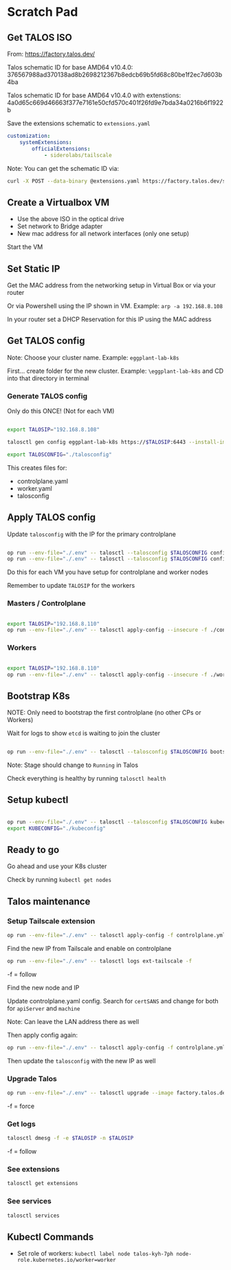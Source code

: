 # Scratch Pad

## Get TALOS ISO

From: https://factory.talos.dev/

Talos schematic ID for base AMD64 v10.4.0: 376567988ad370138ad8b2698212367b8edcb69b5fd68c80be1f2ec7d603b4ba

Talos schematic ID for base AMD64 v10.4.0 with extenstions: 4a0d65c669d46663f377e7161e50cfd570c401f26fd9e7bda34a0216b6f1922b

Save the extensions schematic to `extensions.yaml`

```yaml
customization:
    systemExtensions:
        officialExtensions:
            - siderolabs/tailscale
```

Note: You can get the schematic ID via:

```bash
curl -X POST --data-binary @extensions.yaml https://factory.talos.dev/schematics
```

## Create a Virtualbox VM

* Use the above ISO in the optical drive
* Set network to Bridge adapter
* New mac address for all network interfaces (only one setup)

Start the VM

## Set Static IP

Get the MAC address from the networking setup in Virtual Box or via your router

Or via Powershell using the IP shown in VM. Example: `arp -a 192.168.8.108`

In your router set a DHCP Reservation for this IP using the MAC address

## Get TALOS config

Note: Choose your cluster name. Example: `eggplant-lab-k8s`

First... create folder for the new cluster. Example: `\eggplant-lab-k8s` and CD into that directory in terminal

### Generate TALOS config

Only do this ONCE! (Not for each VM)

```bash

export TALOSIP="192.168.8.108"

talosctl gen config eggplant-lab-k8s https://$TALOSIP:6443 --install-image=factory.talos.dev/installer/4a0d65c669d46663f377e7161e50cfd570c401f26fd9e7bda34a0216b6f1922b:v1.10.4

export TALOSCONFIG="./talosconfig"

```

This creates files for:

* controlplane.yaml
* worker.yaml
* talosconfig

## Apply TALOS config

Update `talosconfig` with the IP for the primary controlplane

```bash

op run --env-file="./.env" -- talosctl --talosconfig $TALOSCONFIG config endpoint $TALOSIP
op run --env-file="./.env" -- talosctl --talosconfig $TALOSCONFIG config node $TALOSIP

```

Do this for each VM you have setup for controlplane and worker nodes

Remember to update `TALOSIP` for the workers

### Masters / Controlplane

```bash

export TALOSIP="192.168.8.110"
op run --env-file="./.env" -- talosctl apply-config --insecure -f ./controlplane.yaml -n $TALOSIP -e $TALOSIP --talosconfig=$TALOSCONF --config-patch @tailscale.patch.yaml

```

### Workers

```bash

export TALOSIP="192.168.8.110"
op run --env-file="./.env" -- talosctl apply-config --insecure -f ./worker.yaml -n $TALOSIP -e $TALOSIP --talosconfig=$TALOSCONF --config-patch @tailscale.patch.yaml

```

## Bootstrap K8s

NOTE: Only need to bootstrap the first controlplane (no other CPs or Workers)

Wait for logs to show `etcd` is waiting to join the cluster

```bash

op run --env-file="./.env" -- talosctl --talosconfig $TALOSCONFIG bootstrap

```

Note: Stage should change to `Running` in Talos

Check everything is healthy by running `talosctl health`

## Setup kubectl

```bash

op run --env-file="./.env" -- talosctl --talosconfig $TALOSCONFIG kubeconfig .
export KUBECONFIG="./kubeconfig"

```

## Ready to go

Go ahead and use your K8s cluster

Check by running `kubectl get nodes`

## Talos maintenance

### Setup Tailscale extension

```bash
op run --env-file="./.env" -- talosctl apply-config -f controlplane.yml -p @tailscale.patch.yaml
```

Find the new IP from Tailscale and enable on controlplane

```bash
op run --env-file="./.env" -- talosctl logs ext-tailscale -f
```

-f = follow

Find the new node and IP

Update controlplane.yaml config. Search for `certSANS` and change for both for `apiServer` and `machine`

Note: Can leave the LAN address there as well

Then apply config again:

```bash
op run --env-file="./.env" -- talosctl apply-config -f controlplane.yml -p @tailscale.patch.yaml
```

Then update the `talosconfig` with the new IP as well

### Upgrade Talos

```bash
op run --env-file="./.env" -- talosctl upgrade --image factory.talos.dev/installer/<ID>:<version> -m powercycle -f -e 192.168.8.108 -n 192.168.8.108
```

-f = force

### Get logs

```bash
talosctl dmesg -f -e $TALOSIP -n $TALOSIP
```

-f = follow

### See extensions

```bash
talosctl get extensions
```

### See services

```bash
talosctl services
```

## Kubectl Commands

* Set role of workers: `kubectl label node talos-kyh-7ph node-role.kubernetes.io/worker=worker`
